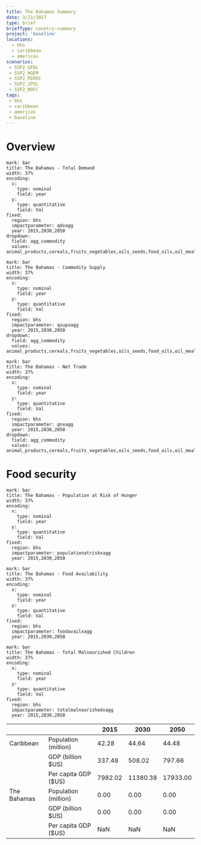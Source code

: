 ```yaml
---
title: The Bahamas Summary
date: 3/21/2017
type: brief
briefType: country-summary
project: 'baseline'
locations:
  - bhs
  - caribbean
  - americas
scenarios:
 - SSP2_GFDL
 - SSP2_HGEM
 - SSP2_MIROC
 - SSP2_IPSL
 - SSP2_NOCC
tags:
 - bhs
 - caribbean
 - americas
 - baseline
---
```

# Overview 

```chart
mark: bar
title: The Bahamas - Total Demand
width: 37%
encoding:
  x:
    type: nominal
    field: year
  y:
    type: quantitative
    field: Val
fixed:
  region: bhs
  impactparameter: qdxagg
  year: 2015,2030,2050
dropdown:
  field: agg_commodity
  values: animal_products,cereals,fruits_vegetables,oils_seeds,food_oils,oil_meals,other,pulses,roots_tubers,sugar
```

```chart
mark: bar
title: The Bahamas - Commodity Supply
width: 37%
encoding:
  x:
    type: nominal
    field: year
  y:
    type: quantitative
    field: Val
fixed:
  region: bhs
  impactparameter: qsupxagg
  year: 2015,2030,2050
dropdown:
  field: agg_commodity
  values: animal_products,cereals,fruits_vegetables,oils_seeds,food_oils,oil_meals,other,pulses,roots_tubers,sugar
```

```chart
mark: bar
title: The Bahamas - Net Trade
width: 37%
encoding:
  x:
    type: nominal
    field: year
  y:
    type: quantitative
    field: Val
fixed:
  region: bhs
  impactparameter: qnxagg
  year: 2015,2030,2050
dropdown:
  field: agg_commodity
  values: animal_products,cereals,fruits_vegetables,oils_seeds,food_oils,oil_meals,other,pulses,roots_tubers,sugar
```

# Food security

```chart
mark: bar
title: The Bahamas - Population at Risk of Hunger
width: 37%
encoding:
  x:
    type: nominal
    field: year
  y:
    type: quantitative
    field: Val
fixed:
  region: bhs
  impactparameter: populationatriskxagg
  year: 2015,2030,2050
```

```chart
mark: bar
title: The Bahamas - Food Availability
width: 37%
encoding:
  x:
    type: nominal
    field: year
  y:
    type: quantitative
    field: Val
fixed:
  region: bhs
  impactparameter: foodavailxagg
  year: 2015,2030,2050
```

```chart
mark: bar
title: The Bahamas - Total Malnourished Children
width: 37%
encoding:
  x:
    type: nominal
    field: year
  y:
    type: quantitative
    field: Val
fixed:
  region: bhs
  impactparameter: totalmalnourishedxagg
  year: 2015,2030,2050
```

|   |   | 2015 | 2030 | 2050 |
|---|---|---|---|---|
| Caribbean | Population (million) | 42.28 | 44.64 | 44.48 |
|  | GDP (billion $US) | 337.48 | 508.02 | 797.66 |
|  | Per capita GDP ($US) | 7982.02 | 11380.38 | 17933.00 |
| The Bahamas | Population (million) | 0.00 | 0.00 | 0.00 |
|  | GDP (billion $US) | 0.00 | 0.00 | 0.00 |
|  | Per capita GDP ($US) | NaN| NaN| NaN|